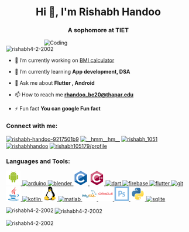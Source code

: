<h1 align="center">Hi 👋, I'm Rishabh Handoo</h1>
<h3 align="center">A sophomore at TIET</h3>
<img align="right" alt="Coding" width="400" src="https://c.tenor.com/0hjOGLFaQa0AAAAd/lofi-girl-lofi.gif">

<p align="left"> <img src="https://komarev.com/ghpvc/?username=rishabh4-2-2002&label=Profile%20views&color=0e75b6&style=flat" alt="rishabh4-2-2002" /> </p>

- 🔭 I’m currently working on [BMI calculator](https://github.com/Rishabh4-2-2002/FLUTTER-PROJECTS/tree/master/bmi_calculator)

- 🌱 I’m currently learning **App development, DSA**

- 💬 Ask me about **Flutter , Android**

- 📫 How to reach me **rhandoo_be20@thapar.edu**

- ⚡ Fun fact **You can google Fun fact**

<h3 align="left">Connect with me:</h3>
<p align="left">
<a href="https://linkedin.com/in/rishabh-handoo-9217501b9" target="blank"><img align="center" src="https://raw.githubusercontent.com/rahuldkjain/github-profile-readme-generator/master/src/images/icons/Social/linked-in-alt.svg" alt="rishabh-handoo-9217501b9" height="30" width="40" /></a>
<a href="https://instagram.com/__hmm__hm__" target="blank"><img align="center" src="https://raw.githubusercontent.com/rahuldkjain/github-profile-readme-generator/master/src/images/icons/Social/instagram.svg" alt="__hmm__hm__" height="30" width="40" /></a>
<a href="https://www.codechef.com/users/rishabh_1051" target="blank"><img align="center" src="https://cdn.jsdelivr.net/npm/simple-icons@3.1.0/icons/codechef.svg" alt="rishabh_1051" height="30" width="40" /></a>
<a href="https://www.leetcode.com/rishabhhandoo" target="blank"><img align="center" src="https://raw.githubusercontent.com/rahuldkjain/github-profile-readme-generator/master/src/images/icons/Social/leet-code.svg" alt="rishabhhandoo" height="30" width="40" /></a>
<a href="https://auth.geeksforgeeks.org/user/rishabh105179/profile" target="blank"><img align="center" src="https://raw.githubusercontent.com/rahuldkjain/github-profile-readme-generator/master/src/images/icons/Social/geeks-for-geeks.svg" alt="rishabh105179/profile" height="30" width="40" /></a>
</p>

<h3 align="left">Languages and Tools:</h3>
<p align="left"> <a href="https://developer.android.com" target="_blank" rel="noreferrer"> <img src="https://raw.githubusercontent.com/devicons/devicon/master/icons/android/android-original-wordmark.svg" alt="android" width="40" height="40"/> </a> <a href="https://www.arduino.cc/" target="_blank" rel="noreferrer"> <img src="https://cdn.worldvectorlogo.com/logos/arduino-1.svg" alt="arduino" width="40" height="40"/> </a> <a href="https://www.blender.org/" target="_blank" rel="noreferrer"> <img src="https://download.blender.org/branding/community/blender_community_badge_white.svg" alt="blender" width="40" height="40"/> </a> <a href="https://www.cprogramming.com/" target="_blank" rel="noreferrer"> <img src="https://raw.githubusercontent.com/devicons/devicon/master/icons/c/c-original.svg" alt="c" width="40" height="40"/> </a> <a href="https://www.w3schools.com/cpp/" target="_blank" rel="noreferrer"> <img src="https://raw.githubusercontent.com/devicons/devicon/master/icons/cplusplus/cplusplus-original.svg" alt="cplusplus" width="40" height="40"/> </a> <a href="https://dart.dev" target="_blank" rel="noreferrer"> <img src="https://www.vectorlogo.zone/logos/dartlang/dartlang-icon.svg" alt="dart" width="40" height="40"/> </a> <a href="https://firebase.google.com/" target="_blank" rel="noreferrer"> <img src="https://www.vectorlogo.zone/logos/firebase/firebase-icon.svg" alt="firebase" width="40" height="40"/> </a> <a href="https://flutter.dev" target="_blank" rel="noreferrer"> <img src="https://www.vectorlogo.zone/logos/flutterio/flutterio-icon.svg" alt="flutter" width="40" height="40"/> </a> <a href="https://git-scm.com/" target="_blank" rel="noreferrer"> <img src="https://www.vectorlogo.zone/logos/git-scm/git-scm-icon.svg" alt="git" width="40" height="40"/> </a> <a href="https://www.java.com" target="_blank" rel="noreferrer"> <img src="https://raw.githubusercontent.com/devicons/devicon/master/icons/java/java-original.svg" alt="java" width="40" height="40"/> </a> <a href="https://kotlinlang.org" target="_blank" rel="noreferrer"> <img src="https://www.vectorlogo.zone/logos/kotlinlang/kotlinlang-icon.svg" alt="kotlin" width="40" height="40"/> </a> <a href="https://www.linux.org/" target="_blank" rel="noreferrer"> <img src="https://raw.githubusercontent.com/devicons/devicon/master/icons/linux/linux-original.svg" alt="linux" width="40" height="40"/> </a> <a href="https://www.mathworks.com/" target="_blank" rel="noreferrer"> <img src="https://upload.wikimedia.org/wikipedia/commons/2/21/Matlab_Logo.png" alt="matlab" width="40" height="40"/> </a> <a href="https://www.mysql.com/" target="_blank" rel="noreferrer"> <img src="https://raw.githubusercontent.com/devicons/devicon/master/icons/mysql/mysql-original-wordmark.svg" alt="mysql" width="40" height="40"/> </a> <a href="https://www.oracle.com/" target="_blank" rel="noreferrer"> <img src="https://raw.githubusercontent.com/devicons/devicon/master/icons/oracle/oracle-original.svg" alt="oracle" width="40" height="40"/> </a> <a href="https://www.photoshop.com/en" target="_blank" rel="noreferrer"> <img src="https://raw.githubusercontent.com/devicons/devicon/master/icons/photoshop/photoshop-line.svg" alt="photoshop" width="40" height="40"/> </a> <a href="https://www.python.org" target="_blank" rel="noreferrer"> <img src="https://raw.githubusercontent.com/devicons/devicon/master/icons/python/python-original.svg" alt="python" width="40" height="40"/> </a> <a href="https://www.sqlite.org/" target="_blank" rel="noreferrer"> <img src="https://www.vectorlogo.zone/logos/sqlite/sqlite-icon.svg" alt="sqlite" width="40" height="40"/> </a> </p>

<p><img align="left" src="https://github-readme-stats.vercel.app/api/top-langs?username=rishabh4-2-2002&show_icons=true&locale=en&layout=compact" alt="rishabh4-2-2002" /></p>
<p>&nbsp;<img align="center" src="https://github-readme-stats.vercel.app/api?username=rishabh4-2-2002&show_icons=true&locale=en" alt="rishabh4-2-2002" /></p>
<p><img align="center" src="https://github-readme-streak-stats.herokuapp.com/?user=rishabh4-2-2002&" alt="rishabh4-2-2002" /></p>

